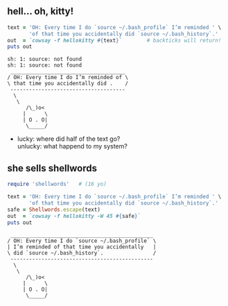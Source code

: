 ## hell… oh, kitty!

```ruby
text = 'OH: Every time I do `source ~/.bash_profile` I’m reminded ' \
       'of that time you accidentally did `source ~/.bash_history`.'
out  = `cowsay -f hellokitty #{text}`        # backticks will return!
puts out
```
<!-- .element: class="fragment" -->

```no-highlight
sh: 1: source: not found
sh: 1: source: not found
 _____________________________________
/ OH: Every time I do I’m reminded of \
\ that time you accidentally did .    /
 -------------------------------------
  \
   \
      /\_)o<
     |      \
     | O . O|
      \_____/
```
<!-- .element: class="fragment" -->

* lucky: where did half of the text go?<br />unlucky: what happend to my system?
<!-- .element: class="fragment" -->


## she sells shellwords

```ruby
require 'shellwords'   # (16 yo)

text = 'OH: Every time I do `source ~/.bash_profile` I’m reminded ' \
       'of that time you accidentally did `source ~/.bash_history`.'
safe = Shellwords.escape(text)
out  = `cowsay -f hellokitty -W 45 #{safe}`
puts out
```
<!-- .element: class="fragment" -->

```no-highlight
 ______________________________________________
/ OH: Every time I do `source ~/.bash_profile` \
| I’m reminded of that time you accidentally   |
\ did `source ~/.bash_history`.                /
 ----------------------------------------------
  \
   \
      /\_)o<
     |      \
     | O . O|
      \_____/
```
<!-- .element: class="fragment" -->
